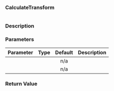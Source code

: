 <!-- api/CalculateTransform.md -->

### CalculateTransform

```js
```

### Description


### Parameters

| Parameter	| Type     	| Default 	| Description	|
|-----------|:--------:	|:-------:	|-------------	|
| 		|  	| n/a     	|  |
| 		|  	| n/a     	|  |


### Return Value


